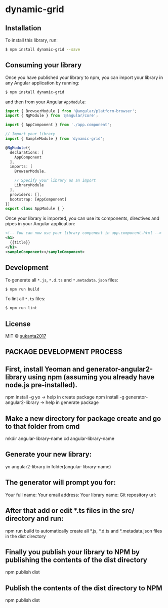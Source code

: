# dynamic-grid

## Installation

To install this library, run:

```bash
$ npm install dynamic-grid --save
```

## Consuming your library

Once you have published your library to npm, you can import your library in any Angular application by running:

```bash
$ npm install dynamic-grid
```

and then from your Angular `AppModule`:

```typescript
import { BrowserModule } from '@angular/platform-browser';
import { NgModule } from '@angular/core';

import { AppComponent } from './app.component';

// Import your library
import { SampleModule } from 'dynamic-grid';

@NgModule({
  declarations: [
    AppComponent
  ],
  imports: [
    BrowserModule,

    // Specify your library as an import
    LibraryModule
  ],
  providers: [],
  bootstrap: [AppComponent]
})
export class AppModule { }
```

Once your library is imported, you can use its components, directives and pipes in your Angular application:

```xml
<!-- You can now use your library component in app.component.html -->
<h1>
  {{title}}
</h1>
<sampleComponent></sampleComponent>
```

## Development

To generate all `*.js`, `*.d.ts` and `*.metadata.json` files:

```bash
$ npm run build
```

To lint all `*.ts` files:

```bash
$ npm run lint
```

## License

MIT © [sukanta2017](mailto:sukanta.biswas@rancelab.com)


## PACKAGE DEVELOPMENT PROCESS

## First, install Yeoman and generator-angular2-library using npm (assuming you already have node.js pre-installed).
npm install -g yo -> help in create package
npm install -g generator-angular2-library -> help in generate package 

## Make a new directory for package create and go to that folder from cmd
mkdir angular-library-name
cd angular-library-name

## Generate your new library:
yo angular2-library in folder(angular-library-name)

## The generator will prompt you for:
Your full name:
Your email address:
Your library name:
Git repository url:

## After that add or edit *.ts files in the src/ directory and run:
npm run build
to automatically create all *.js, *.d.ts and *.metadata.json files in the dist directory

## Finally you publish your library to NPM by publishing the contents of the dist directory
npm publish dist

## Publish the contents of the dist directory to NPM
npm publish dist





